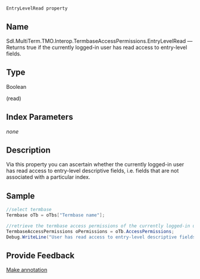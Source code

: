 

# 
    EntryLevelRead property



## Name

Sdl.MultiTerm.TMO.Interop.TermbaseAccessPermissions.EntryLevelRead —          Returns true if the currently logged-in user has read access to entry-level fields.



## Type

Boolean

(read)



## Index Parameters
*none*


## Description



Via this property you can ascertain whether the currently logged-in user has read access to entry-level descriptive fields, i.e. fields that are not associated with a particular index.



## Sample


```cs
//select termbase
Termbase oTb = oTbs["Termbase name"];

//retrieve the termbase access permissions of the currently logged-in user
TermbaseAccessPermissions oPermissions = oTb.AccessPermissions;
Debug.WriteLine("User has read access to entry-level descriptive fields: " + oPermissions.EntryLevelRead);
```



## Provide Feedback

[Make annotation](mailto:sdk-feedback@sdl.com&amp;subject=Reference%20for%20Sdl.MultiTerm.TMO.Interop.TermbaseAccessPermissions.EntryLevelRead)

